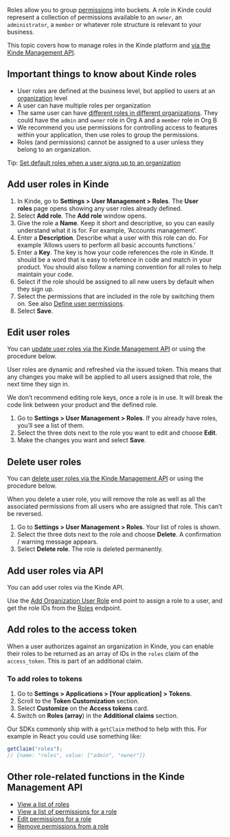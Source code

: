 
Roles allow you to group [permissions](/manage-users/roles-and-permissions/user-permissions/) into buckets. A role in Kinde could represent a collection of permissions available to an `owner`, an `administrator`, a `member` or whatever role structure is relevant to your business.

This topic covers how to manage roles in the Kinde platform and [via the Kinde Management API](/kinde-apis/management#tag/roles).

## Important things to know about Kinde roles

- User roles are defined at the business level, but applied to users at an [organization](/build/organizations/orgs-for-developers/) level
- A user can have multiple roles per organization
- The same user can have [different roles in different organizations](/manage-users/about/manage-users-across-organizations/). They could have the `admin` and `owner` role in Org A and a `member` role in Org B
- We recommend you use permissions for controlling access to features within your application, then use roles to group the permissions.
- Roles (and permissions) cannot be assigned to a user unless they belong to an organization.

<Aside>

Tip: [Set default roles when a user signs up to an organization](/manage-users/roles-and-permissions/default-user-roles/)

</Aside>

## Add user roles in Kinde

1. In Kinde, go to **Settings > User Management > Roles**. The **User roles** page opens showing any user roles already defined.
2. Select **Add role**. The **Add role** window opens.
3. Give the role a **Name**. Keep it short and descriptive, so you can easily understand what it is for. For example, ‘Accounts management’.
4. Enter a **Description**. Describe what a user with this role can do. For example ‘Allows users to perform all basic accounts functions.’
5. Enter a **Key**. The key is how your code references the role in Kinde. It should be a word that is easy to reference in code and match in your product. You should also follow a naming convention for all roles to help maintain your code.
6. Select if the role should be assigned to all new users by default when they sign up.
7. Select the permissions that are included in the role by switching them on. See also [Define user permissions](/manage-users/roles-and-permissions/user-permissions/).
8. Select **Save**.

## **Edit user roles**

You can [update user roles via the Kinde Management API](/kinde-apis/management#tag/roles/patch/api/v1/roles/{role_id}) or using the procedure below.

User roles are dynamic and refreshed via the issued token. This means that any changes you make will be applied to all users assigned that role, the next time they sign in.

We don’t recommend editing role keys, once a role is in use. It will break the code link between your product and the defined role.

1. Go to **Settings > User Management > Roles**. If you already have roles, you’ll see a list of them.
2. Select the three dots next to the role you want to edit and choose **Edit**.
3. Make the changes you want and select **Save**.

## Delete user roles

You can [delete user roles via the Kinde Management API](/kinde-apis/management#tag/roles/delete/api/v1/roles/{role_id}) or using the procedure below.

When you delete a user role, you will remove the role as well as all the associated permissions from all users who are assigned that role. This can’t be reversed.

1. Go to **Settings > User Management > Roles**. Your list of roles is shown.
2. Select the three dots next to the role and choose **Delete**. A confirmation / warning message appears.
3. Select **Delete role**. The role is deleted permanently.

## **Add user roles via API**

You can add user roles via the Kinde API.

Use the [Add Organization User Role](/kinde-apis/management#tag/organizations/post/api/v1/organizations/{org_code}/users/{user_id}/roles) end point to assign a role to a user, and get the role IDs from the [Roles](/kinde-apis/management#tag/roles) endpoint.

## Add roles to the access token

When a user authorizes against an organization in Kinde, you can enable their roles to be returned as an array of IDs in the `roles` claim of the `access_token`. This is part of an additional claim.

### To add roles to tokens

1. Go to **Settings > Applications > [Your application] > Tokens**.
2. Scroll to the **Token Customization** section.
3. Select **Customize** on the **Access tokens** card.
4. Switch on **Roles (array**) in the **Additional claims** section.

Our SDKs commonly ship with a `getClaim` method to help with this. For example in React you could use something like:

```jsx
getClaim("roles");
// {name: "roles", value: ["admin", "owner"]}
```

## Other role-related functions in the Kinde Management API

- [View a list of roles](/kinde-apis/management#tag/roles/get/api/v1/roles)
- [View a list of permissions for a role](/kinde-apis/management#tag/roles/get/api/v1/roles/{role_id}/permissions)
- [Edit permissions for a role](/kinde-apis/management#tag/roles/patch/api/v1/roles/{role_id}/permissions)
- [Remove permissions from a role](/kinde-apis/management#tag/roles/delete/api/v1/roles/{role_id}/permissions/{permission_id})
